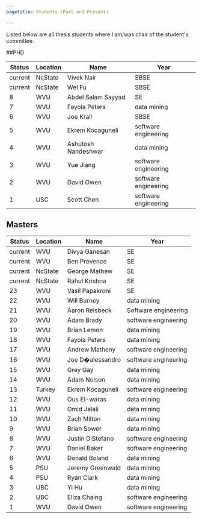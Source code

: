 ```yaml
---
pagetitle: Students (Past and Present)

---
```


Listed below are all thesis students where I am/was chair of the student's committee.


##PHD

|Status|Location|Name|Year|
|------|--------|----|----|
|current|NcState|Vivek Nair|SBSE|2017 (expected)|
|current|NcState|Wei Fu|SBSE|2017 (expected)|
|8|WVU|Abdel Salam Sayyad|SE|2014|
|7|WVU|Fayola Peters   | data mining|2014|
|6|WVU|Joe Krall|SBSE|2014|
|5|WVU|Ekrem Kocaguneli  | software engineering|2012|
|4|WVU|Ashutosh Nandeshwar| data mining|2011|
|3|WVU|Yue Jiang |  software engineering|2009|
|2|WVU| David Owen| software engineering|2007|
|1|USC| Scott  Chen| software engineering|2004|

## Masters

|Status|Location|Name|Year|
|------|--------|----|----|
|current|WVU|Divya Ganesan|SE|2015 (expected)|
|current|WVU|Ben Provence|SE|2015 (expected)|
|current|NcState|George Mathew|SE|2016 (expected)|
|current|NcState|Rahul Krishna|SE|2015 (expected)|
|23|WVU|Vasil Papakroni|SE|2013|
|22|WVU|Will Burney| data mining|2012|
|21|WVU|Aaron Reisbeck|Software engineering|2012|
|20|WVU| Adam Brady| software engineering|2011|
|19|WVU|Brian Lemon | data mining  |2010|
|18|WVU|Fayola Peters| data mining |2010|
|17|WVU|Andrew Matheny| software engineering |2010|
|16|WVU| Joe D�alessandro| software engineering|2010|
|15|WVU| Grey Gay     | data mining |2010|
|14|WVU|Adam Nelson  | data mining |2010|
|13|Turkey|Ekrem Kocaguneli  | software engineering|2009|
|12|WVU| Ous El-waras    | data mining|2008|
|11|WVU|Omid Jalali    | data mining|2008|
|10|WVU|Zach Milton    | data mining|2008|
|9|WVU| Brian Sower    | data mining|2008|
|8|WVU|Justin DiStefano     | software engineering|2008|
|7|WVU|Daniel Baker| software engineering|2007|
|6|WVU|Donald Boland| data mining|2007|
|5|PSU|Jeremy Greenwald| data mining         |2006|
|4|PSU|Ryan Clark| data mining         |2005|
|3|UBC|Yi Hu       | data mining             |2003|
|2|UBC|Eliza Chaing| software engineering|2003|
|1|WVU|David Owen| software engineering     |2002|

